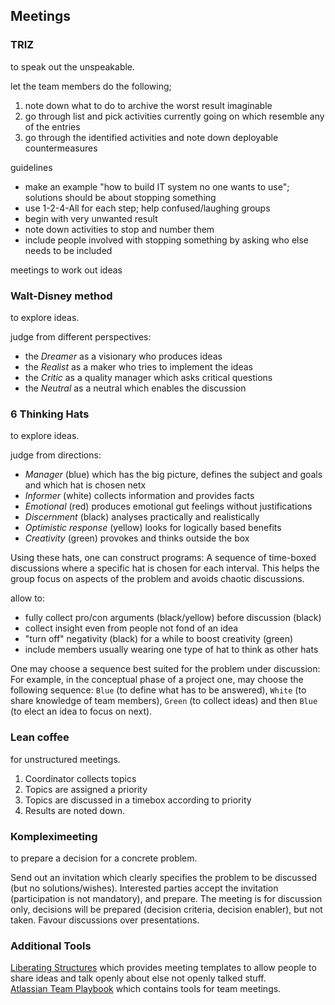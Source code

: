 ## Meetings

### TRIZ

to speak out the unspeakable.

let the team members do the following;

1. note down what to do to archive the worst result imaginable
2. go through list and pick activities currently going on which resemble any of the entries
3. go through the identified activities and note down deployable countermeasures

guidelines

- make an example "how to build IT system no one wants to use"; solutions should be about stopping something
- use 1-2-4-All for each step; help confused/laughing groups
- begin with very unwanted result
- note down activities to stop and number them
- include people involved with stopping something by asking who else needs to be included

meetings to work out ideas

### Walt-Disney method

to explore ideas.

judge from different perspectives:

- the *Dreamer* as a visionary who produces ideas
- the *Realist* as a maker who tries to implement the ideas
- the *Critic* as a quality manager which asks critical questions
- the *Neutral* as a neutral which enables the discussion

### 6 Thinking Hats

to explore ideas.

judge from directions:

- *Manager* (blue) which has the big picture, defines the subject and goals and which hat is chosen netx
- *Informer* (white) collects information and provides facts
- *Emotional* (red) produces emotional gut feelings without justifications
- *Discernment* (black) analyses practically and realistically
- *Optimistic response* (yellow) looks for logically based benefits
- *Creativity* (green) provokes and thinks outside the box

Using these hats, one can construct programs: A sequence of time-boxed discussions where a specific hat is chosen for each interval. This helps the group focus on aspects of the problem and avoids chaotic discussions.

allow to:

- fully collect pro/con arguments (black/yellow) before discussion (black)
- collect insight even from people not fond of an idea
- "turn off" negativity (black) for a while to boost creativity (green)
- include members usually wearing one type of hat to think as other hats 

One may choose a sequence best suited for the problem under discussion: For example, in the conceptual phase of a project one, may choose the following sequence: `Blue` (to define what has to be answered), `White` (to share knowledge of team members), `Green` (to collect ideas) and then `Blue` (to elect an idea to focus on next).

### Lean coffee

for unstructured meetings.

1. Coordinator collects topics
2. Topics are assigned a priority
3. Topics are discussed in a timebox according to priority
4. Results are noted down.

### Kompleximeeting

to prepare a decision for a concrete problem.

Send out an invitation which clearly specifies the problem to be discussed (but no solutions/wishes). Interested parties accept the invitation (participation is not mandatory), and prepare. The meeting is for discussion only, decisions will be prepared (decision criteria, decision enabler), but not taken. Favour discussions over presentations.

### Additional Tools

[Liberating Structures](https://www.liberatingstructures.de/) which provides meeting templates to allow people to share ideas and talk openly about else not openly talked stuff.  
[Atlassian Team Playbook](https://www.atlassian.com/team-playbook/) which contains tools for team meetings.